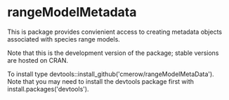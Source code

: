 # rangeModelMetadata
This is package provides convienient access to creating metadata objects associated with species range models.

Note that this is the development version of the package; stable versions are hosted on CRAN. 

To install type devtools::install_github('cmerow/rangeModelMetaData'). Note that you may need to install the devtools package first with install.packages('devtools').
